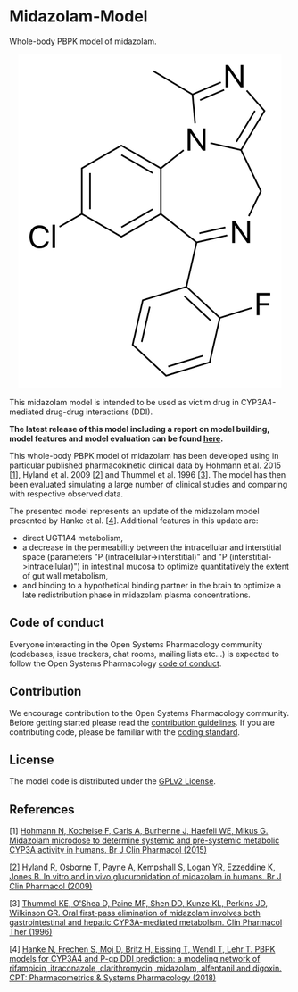 # Midazolam-Model
Whole-body PBPK model of midazolam.

<p align="center">
  <img src="Midazolam.png">
</p> 

This midazolam model is intended to be used as victim drug in CYP3A4-mediated drug-drug interactions (DDI).

**The latest release of this model including a report on model building, model features and model evaluation can be found [here](../../releases/latest).**

This whole-body PBPK model of midazolam has been  developed using in particular published pharmacokinetic clinical data by Hohmann et al. 2015 [[1](#references)], Hyland et al. 2009 [[2](#references)] and Thummel et al. 1996 [[3](#references)]. 
The model has then been evaluated simulating a large number of clinical studies and comparing with respective observed data. 

The presented model represents an update of the midazolam model presented by Hanke et al. [[4](#references)].
Additional features in this update are:

- direct UGT1A4 metabolism,
- a decrease in the permeability between the intracellular and interstitial space  (parameters "P (intracellular->interstitial)" and "P (interstitial->intracellular)") in intestinal mucosa to optimize quantitatively the extent of gut wall metabolism,
- and binding to a hypothetical binding partner in the brain to optimize a late redistribution phase in midazolam plasma concentrations.


## Code of conduct

Everyone interacting in the Open Systems Pharmacology community (codebases, issue trackers, chat rooms, mailing lists etc...) is expected to follow the Open Systems Pharmacology [code of conduct](https://github.com/Open-Systems-Pharmacology/Suite/blob/master/CODE_OF_CONDUCT.md#contributor-covenant-code-of-conduct).

## Contribution

We encourage contribution to the Open Systems Pharmacology community. Before getting started please read the [contribution guidelines](https://github.com/Open-Systems-Pharmacology/Suite/blob/master/CONTRIBUTING.md#ways-to-contribute). If you are contributing code, please be familiar with the [coding standard](https://github.com/Open-Systems-Pharmacology/Suite/blob/master/CODING_STANDARDS.md#visual-studio-settings).

## License

The model code is distributed under the [GPLv2 License](https://github.com/Open-Systems-Pharmacology/Suite/blob/develop/LICENSE).

## References

[1] [Hohmann N, Kocheise F, Carls A, Burhenne J, Haefeli WE, Mikus G. Midazolam microdose to determine systemic and pre-systemic metabolic CYP3A activity in humans. Br J Clin Pharmacol (2015)](https://doi.org/10.1111/bcp.12502)

[2] [Hyland R, Osborne T, Payne A, Kempshall S, Logan YR, Ezzeddine K, Jones B. In vitro and in vivo glucuronidation of midazolam in humans. Br J Clin Pharmacol (2009)](https://doi.org/10.1111/j.1365-2125.2009.03386.x)

[3] [Thummel KE, O'Shea D, Paine MF, Shen DD, Kunze KL, Perkins JD, Wilkinson GR. Oral first-pass elimination of midazolam involves both gastrointestinal and hepatic CYP3A-mediated metabolism. Clin Pharmacol Ther (1996)](https://doi.org/10.1016/S0009-9236(96)90177-0)

[4] [Hanke N, Frechen S, Moj D, Britz H, Eissing T, Wendl T, Lehr T. PBPK models for CYP3A4 and P-gp DDI prediction: a modeling network of rifampicin, itraconazole, clarithromycin, midazolam, alfentanil and digoxin. CPT: Pharmacometrics & Systems Pharmacology (2018)](https://ascpt.onlinelibrary.wiley.com/doi/abs/10.1002/psp4.12343)

